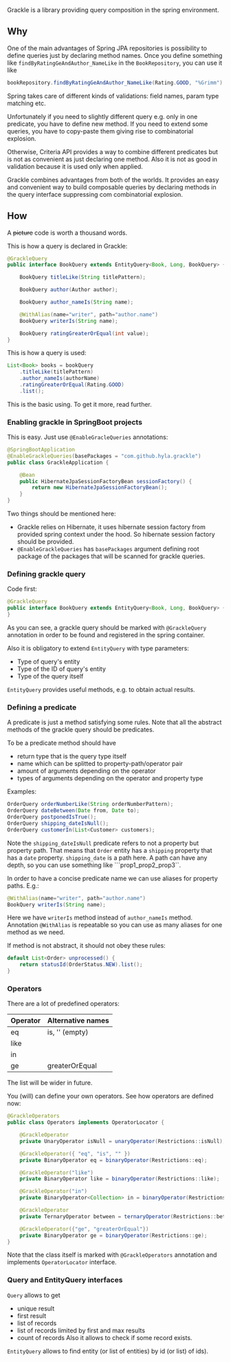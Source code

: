 Grackle is a library providing query composition in the spring environment.

## Why

One of the main advantages of Spring JPA repositories is possibility to define
queries just by declaring method names. Once you define something like
``findByRatingGeAndAuthor_NameLike`` in the ``BookRepository``, you can use it
like

```java
bookRepository.findByRatingGeAndAuthor_NameLike(Rating.GOOD, "%Grimm")
```

Spring takes care of different kinds of validations: field names, param type
matching etc.

Unfortunately if you need to slightly different query e.g. only in one
predicate, you have to define new method. If you need to extend some queries,
you have to copy-paste them giving rise to combinatorial explosion.

Otherwise, Criteria API provides a way to combine different predicates but is
not as convenient as just declaring one method. Also it is not as good in
validation because it is used only when applied.

Grackle combines advantages from both of the worlds. It provides an easy and
convenient way to build composable queries by declaring methods in the query
interface suppressing com combinatorial explosion.

## How

A ~~picture~~ code is worth a thousand words.

This is how a query is declared in Grackle:

```java
@GrackleQuery
public interface BookQuery extends EntityQuery<Book, Long, BookQuery> {

    BookQuery titleLike(String titlePattern);

    BookQuery author(Author author);

    BookQuery author_nameIs(String name);

    @WithAlias(name="writer", path="author.name")
    BookQuery writerIs(String name);

    BookQuery ratingGreaterOrEqual(int value);
}
```

This is how a query is used:

```java
List<Book> books = bookQuery
    .titleLike(titlePattern)
    .author_nameIs(authorName)
    .ratingGreaterOrEqual(Rating.GOOD)
    .list();
```

This is the basic using. To get it more, read further.

### Enabling grackle in SpringBoot projects

This is easy. Just use ``@EnableGracleQueries`` annotations:

```java
@SpringBootApplication
@EnableGrackleQueries(basePackages = "com.github.hyla.grackle")
public class GrackleApplication {

    @Bean
    public HibernateJpaSessionFactoryBean sessionFactory() {
        return new HibernateJpaSessionFactoryBean();
    }
}
```

Two things should be mentioned here:

* Grackle relies on Hibernate, it uses hibernate session factory from provided
spring context under the hood. So hibernate session factory should be provided.
* ```@EnableGrackleQueries``` has ```basePackages``` argument defining root
package of the packages that will be scanned for grackle queries.

### Defining grackle query

Code first:

```java
@GrackleQuery
public interface BookQuery extends EntityQuery<Book, Long, BookQuery> {
}
```

As you can see, a grackle query should be marked with ```@GrackleQuery```
annotation in order to be found and registered in the spring container.

Also it is obligatory to extend ```EntityQuery``` with type parameters:
* Type of query's entity
* Type of the ID of query's entity
* Type of the query itself

```EntityQuery``` provides useful methods, e.g. to obtain actual results.

### Defining a predicate

A predicate is just a method satisfying some rules. Note that all the abstract
methods of the grackle query should be predicates.

To be a predicate method should have
* return type that is the query type itself
* name which can be splitted to property-path/operator pair
* amount of arguments depending on the operator
* types of arguments depending on the operator and property type

Examples:

```java
OrderQuery orderNumberLike(String orderNumberPattern);
OrderQuery dateBetween(Date from, Date to);
OrderQuery postponedIsTrue();
OrderQuery shipping_dateIsNull();
OrderQuery customerIn(List<Customer> customers);
```

Note the ```shipping_dateIsNull``` predicate refers to not a property but property path.
That means that ```Order``` entity has a ```shipping``` property that has a ```date``` property.
```shipping_date``` is a path here. A path can have any depth, so you can use something like
```prop1_prop2_prop3``.

In order to have a concise predicate name we can use aliases for property paths. E.g.:

```java
@WithAlias(name="writer", path="author.name")
BookQuery writerIs(String name);
```

Here we have ```writerIs``` method instead of ```author_nameIs``` method.
Annotation ```@WithAlias``` is repeatable so you can use as many aliases for one method as we need.

If method is not abstract, it should not obey these rules:

```java
default List<Order> unprocessed() {
    return statusId(OrderStatus.NEW).list();
}
```

### Operators

There are a lot of predefined operators:

| Operator | Alternative names |
| --------- | ----------------- |
| eq        | is, '' (empty)    |
| like      |                   |
| in        |                   |
| ge        | greaterOrEqual    |

The list will be wider in future.

You (will) can define your own operators. See how operators are defined now:

```java
@GrackleOperators
public class Operators implements OperatorLocator {

    @GrackleOperator
    private UnaryOperator isNull = unaryOperator(Restrictions::isNull);

    @GrackleOperator({ "eq", "is", "" })
    private BinaryOperator eq = binaryOperator(Restrictions::eq);

    @GrackleOperator("like")
    private BinaryOperator like = binaryOperator(Restrictions::like);

    @GrackleOperator("in")
    private BinaryOperator<Collection> in = binaryOperator(Restrictions::in);

    @GrackleOperator
    private TernaryOperator between = ternaryOperator(Restrictions::between);

    @GrackleOperator({"ge", "greaterOrEqual"})
    private BinaryOperator ge = binaryOperator(Restrictions::ge);
}
```

Note that the class itself is marked with ```@GrackleOperators``` annotation
and implements ```OperatorLocator``` interface.

### Query and EntityQuery interfaces

```Query``` allows to get
* unique result
* first result
* list of records
* list of records limited by first and max results
* count of records
Also it allows to check if some record exists.

```EntityQuery``` allows to find entity (or list of entities) by id (or list)
of ids).

